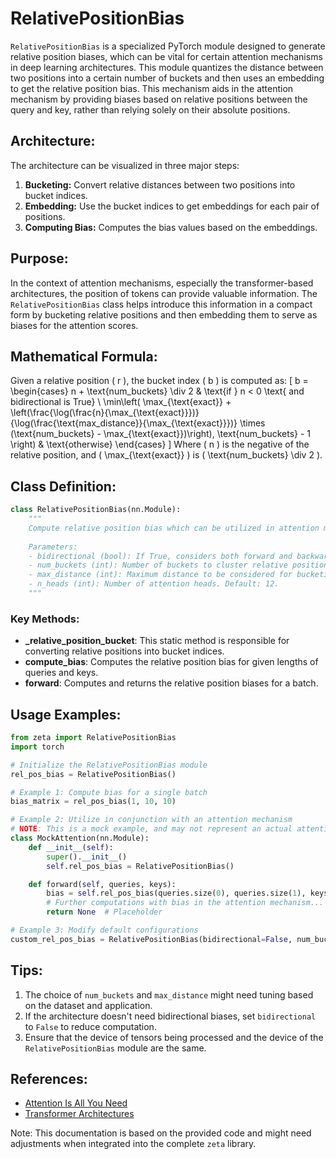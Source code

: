 # RelativePositionBias

`RelativePositionBias` is a specialized PyTorch module designed to generate relative position biases, which can be vital for certain attention mechanisms in deep learning architectures. This module quantizes the distance between two positions into a certain number of buckets and then uses an embedding to get the relative position bias. This mechanism aids in the attention mechanism by providing biases based on relative positions between the query and key, rather than relying solely on their absolute positions.

## Architecture:
The architecture can be visualized in three major steps:
1. **Bucketing:** Convert relative distances between two positions into bucket indices.
2. **Embedding:** Use the bucket indices to get embeddings for each pair of positions.
3. **Computing Bias:** Computes the bias values based on the embeddings.

## Purpose:
In the context of attention mechanisms, especially the transformer-based architectures, the position of tokens can provide valuable information. The `RelativePositionBias` class helps introduce this information in a compact form by bucketing relative positions and then embedding them to serve as biases for the attention scores.

## Mathematical Formula:
Given a relative position \( r \), the bucket index \( b \) is computed as:
\[ b = 
\begin{cases} 
      n + \text{num_buckets} \div 2 & \text{if } n < 0 \text{ and bidirectional is True} \\
      \min\left( \max_{\text{exact}} + \left(\frac{\log(\frac{n}{\max_{\text{exact}}})}{\log(\frac{\text{max_distance}}{\max_{\text{exact}}})} \times (\text{num_buckets} - \max_{\text{exact}})\right), \text{num_buckets} - 1 \right) & \text{otherwise} 
   \end{cases}
\]
Where \( n \) is the negative of the relative position, and \( \max_{\text{exact}} \) is \( \text{num_buckets} \div 2 \).

## Class Definition:

```python
class RelativePositionBias(nn.Module):
    """
    Compute relative position bias which can be utilized in attention mechanisms.
    
    Parameters:
    - bidirectional (bool): If True, considers both forward and backward relative positions. Default: True.
    - num_buckets (int): Number of buckets to cluster relative position distances. Default: 32.
    - max_distance (int): Maximum distance to be considered for bucketing. Distances beyond this will be mapped to the last bucket. Default: 128.
    - n_heads (int): Number of attention heads. Default: 12.
    """
```

### Key Methods:
- **_relative_position_bucket**: This static method is responsible for converting relative positions into bucket indices.
- **compute_bias**: Computes the relative position bias for given lengths of queries and keys.
- **forward**: Computes and returns the relative position biases for a batch.

## Usage Examples:

```python
from zeta import RelativePositionBias
import torch

# Initialize the RelativePositionBias module
rel_pos_bias = RelativePositionBias()

# Example 1: Compute bias for a single batch
bias_matrix = rel_pos_bias(1, 10, 10)

# Example 2: Utilize in conjunction with an attention mechanism
# NOTE: This is a mock example, and may not represent an actual attention mechanism's complete implementation.
class MockAttention(nn.Module):
    def __init__(self):
        super().__init__()
        self.rel_pos_bias = RelativePositionBias()

    def forward(self, queries, keys):
        bias = self.rel_pos_bias(queries.size(0), queries.size(1), keys.size(1))
        # Further computations with bias in the attention mechanism...
        return None  # Placeholder

# Example 3: Modify default configurations
custom_rel_pos_bias = RelativePositionBias(bidirectional=False, num_buckets=64, max_distance=256, n_heads=8)
```

## Tips:
1. The choice of `num_buckets` and `max_distance` might need tuning based on the dataset and application.
2. If the architecture doesn't need bidirectional biases, set `bidirectional` to `False` to reduce computation.
3. Ensure that the device of tensors being processed and the device of the `RelativePositionBias` module are the same.

## References:
- [Attention Is All You Need](https://arxiv.org/abs/1706.03762)
- [Transformer Architectures](https://www.aclweb.org/anthology/D18-1422.pdf)

Note: This documentation is based on the provided code and might need adjustments when integrated into the complete `zeta` library.